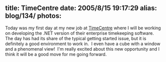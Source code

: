 title: TimeCentre
date: 2005/8/15 19:17:29
alias: blog/134/
photos:
---
Today was my first day at my new job at [TimeCentre](http://www.timecentre.com) where I will be working on developing the .NET version of their enterprise timekeeping software.  The day has had its share of the typical getting started issue, but it is definitely a good environment to work in.  I even have a cube with a window and a phenomenal view!  I'm really excited about this new opportunity and I think it will be a good move for me going forward.